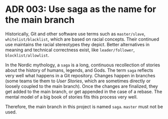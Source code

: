# ADR 003: Use saga as the name for the main branch

Historically, Git and other software use terms such as `master/slave`,
`whitelist/blacklist`, which are based on racial concepts. Their continued use
maintains the racial stereotypes they depict. Better alternatives in meaning and
technical correctness exist, like `leader/follower`, `blocklist/allowlist`.

In the Nordic mythology, a `saga` is a long, continuous recollection of stories
about the history of humans, legends, and Gods. The term `saga` reflects very
well what happens in a Git repository. Changes happen in branches (some teams
tie them to _User Stories_, which are sometimes directly or loosely coupled to
the main branch). Once the changes are finalized, they get added to the main
branch, or get appended in the case of a rebase. The mental model of a big book
of stories fits this process very well.

Therefore, the main branch in this project is named `saga`. `master` must not be
used.
